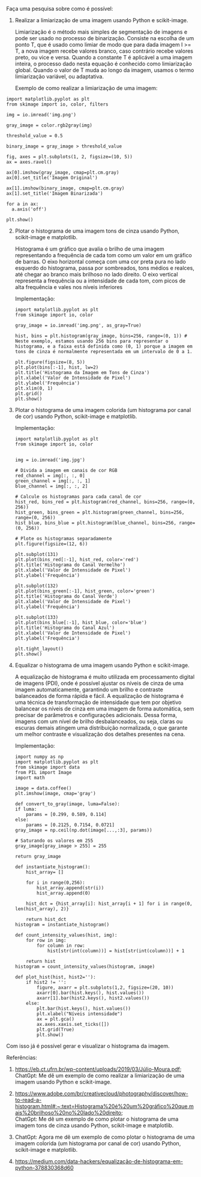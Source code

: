 Faça uma pesquisa sobre como é possível:

1. Realizar a limiarização de uma imagem usando Python e scikit-image.

   Limiarização é o método mais simples de segmentação de imagens e pode ser usado no processo de binarização. Consiste na escolha de um ponto T, que é usado como limiar de modo que para dada imagem I >= T, a nova imagem recebe valores branco, caso contrário recebe valores preto, ou vice e versa. Quando a constante T é aplicável a uma imagem inteira, o processo dado nesta equação é conhecido como limiarização global. Quando o valor de T muda ao longo da imagem, usamos o termo limiarização variável, ou adaptativa.
   
   Exemplo de como realizar a limiarização de uma imagem:
  ```
import matplotlib.pyplot as plt
from skimage import io, color, filters

img = io.imread('img.png') 

gray_image = color.rgb2gray(img)

threshold_value = 0.5 

binary_image = gray_image > threshold_value

fig, axes = plt.subplots(1, 2, figsize=(10, 5))
ax = axes.ravel()

ax[0].imshow(gray_image, cmap=plt.cm.gray)
ax[0].set_title('Imagem Original')

ax[1].imshow(binary_image, cmap=plt.cm.gray)
ax[1].set_title('Imagem Binarizada')

for a in ax:
    a.axis('off')

plt.show()
```

2. Plotar o histograma de uma imagem tons de cinza usando Python, scikit-image e matplotlib.

   Histograma é um gráfico que avalia o brilho de uma imagem representando a frequência de cada tom como um valor em um gráfico de barras. O eixo horizontal começa com uma cor preta pura no lado esquerdo do histograma, passa por sombreados, tons médios e realces, até chegar ao branco mais brilhoso no lado direito. O eixo vertical representa a frequência ou a intensidade de cada tom, com picos de alta frequência e vales nos níveis inferiores

   Implementação:
   ```
   import matplotlib.pyplot as plt
   from skimage import io, color
   
   gray_image = io.imread('img.png', as_gray=True)
   
   hist, bins = plt.histogram(gray_image, bins=256, range=(0, 1)) # Neste exemplo, estamos usando 256 bins para representar o histograma, e a faixa está definida como (0, 1) porque a imagem em tons de cinza é normalmente representada em um intervalo de 0 a 1.
   
   plt.figure(figsize=(8, 5))
   plt.plot(bins[:-1], hist, lw=2)
   plt.title('Histograma da Imagem em Tons de Cinza')
   plt.xlabel('Valor de Intensidade de Pixel')
   plt.ylabel('Frequência')
   plt.xlim(0, 1)
   plt.grid()
   plt.show()

   ```

3. Plotar o histograma de uma imagem colorida (um histograma por canal de cor) usando Python, scikit-image e matplotlib.

   Implementação:
   ```
   import matplotlib.pyplot as plt
   from skimage import io, color
   
   
   img = io.imread('img.jpg')
   
   # Divida a imagem em canais de cor RGB
   red_channel = img[:, :, 0]
   green_channel = img[:, :, 1]
   blue_channel = img[:, :, 2]
   
   # Calcule os histogramas para cada canal de cor
   hist_red, bins_red = plt.histogram(red_channel, bins=256, range=(0, 256))
   hist_green, bins_green = plt.histogram(green_channel, bins=256, range=(0, 256))
   hist_blue, bins_blue = plt.histogram(blue_channel, bins=256, range=(0, 256))
   
   # Plote os histogramas separadamente
   plt.figure(figsize=(12, 6))
   
   plt.subplot(131)
   plt.plot(bins_red[:-1], hist_red, color='red')
   plt.title('Histograma do Canal Vermelho')
   plt.xlabel('Valor de Intensidade de Pixel')
   plt.ylabel('Frequência')
   
   plt.subplot(132)
   plt.plot(bins_green[:-1], hist_green, color='green')
   plt.title('Histograma do Canal Verde')
   plt.xlabel('Valor de Intensidade de Pixel')
   plt.ylabel('Frequência')
   
   plt.subplot(133)
   plt.plot(bins_blue[:-1], hist_blue, color='blue')
   plt.title('Histograma do Canal Azul')
   plt.xlabel('Valor de Intensidade de Pixel')
   plt.ylabel('Frequência')
   
   plt.tight_layout()
   plt.show()

   ```


5. Equalizar o histograma de uma imagem usando Python e scikit-image.
   
   A equalização de histograma é muito utilizada em processamento digital de imagens (PDI), onde é possível ajustar os níveis de cinza de uma imagem automaticamente, garantindo um brilho e contraste balanceados de forma rápida e fácil. A equalização de histograma é uma técnica de transformação de intensidade que tem por objetivo balancear os níveis de cinza em uma imagem de forma automática, sem precisar de parâmetros e configurações adicionais. Dessa forma, imagens com um nível de brilho desbalanceados, ou seja, claras ou escuras demais atingem uma distribuição normalizada, o que garante um melhor contraste e visualização dos detalhes presentes na cena.
   
   Implementação:
   ```
   import numpy as np
   import matplotlib.pyplot as plt 
   from skimage import data
   from PIL import Image
   import math
   
   image = data.coffee()
   plt.imshow(image, cmap='gray')
      
   def convert_to_gray(image, luma=False):
   if luma:
       params = [0.299, 0.589, 0.114]
   else:
       params = [0.2125, 0.7154, 0.0721]    
   gray_image = np.ceil(np.dot(image[...,:3], params))
   
   # Saturando os valores em 255
   gray_image[gray_image > 255] = 255
   
   return gray_image
   
   def instantiate_histogram():    
       hist_array= []
       
       for i in range(0,256):
           hist_array.append(str(i))
           hist_array.append(0)
       
       hist_dct = {hist_array[i]: hist_array[i + 1] for i in range(0, len(hist_array), 2)} 
       
       return hist_dct
   histogram = instantiate_histogram()
   
   def count_intensity_values(hist, img):
       for row in img:
           for column in row:
               hist[str(int(column))] = hist[str(int(column))] + 1
        
       return hist
   histogram = count_intensity_values(histogram, image)
   
   def plot_hist(hist, hist2=''):
       if hist2 != '':
           figure, axarr = plt.subplots(1,2, figsize=(20, 10))
           axarr[0].bar(hist.keys(), hist.values())
           axarr[1].bar(hist2.keys(), hist2.values())
       else:
           plt.bar(hist.keys(), hist.values())
           plt.xlabel("Níveis intensidade")
           ax = plt.gca()
           ax.axes.xaxis.set_ticks([])
           plt.grid(True)
           plt.show()
   ```
      
  Com isso já é possível gerar e visualizar o histograma da imagem.






Referências:
1. https://eb.ct.ufrn.br/wp-content/uploads/2019/03/Júlio-Moura.pdf;  
   ChatGpt: Me dê um exemplo de como realizar a limiarização de uma imagem usando Python e scikit-image.

2. https://www.adobe.com/br/creativecloud/photography/discover/how-to-read-a-histogram.html#:~:text=Histograma%20é%20um%20gráfico%20que,mais%20brilhoso%20no%20lado%20direito;  
   ChatGpt: Me dê um exemplo de como plotar o histograma de uma imagem tons de cinza usando Python, scikit-image e matplotlib.

3. ChatGpt: Agora me dê um exemplo de como plotar o histograma de uma imagem colorida (um histograma por canal de cor) usando Python, scikit-image e matplotlib.
   
4. https://medium.com/data-hackers/equalização-de-histograma-em-python-378830368d60   
